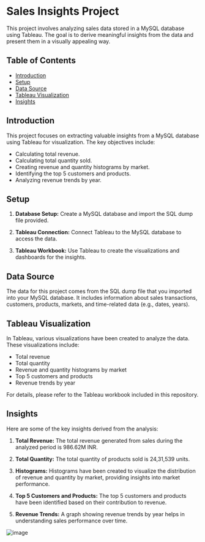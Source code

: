 # Sales Insights Project

This project involves analyzing sales data stored in a MySQL database using Tableau. The goal is to derive meaningful insights from the data and present them in a visually appealing way.

## Table of Contents

- [Introduction](#introduction)
- [Setup](#setup)
- [Data Source](#data-source)
- [Tableau Visualization](#tableau-visualization)
- [Insights](#insights)

## Introduction

This project focuses on extracting valuable insights from a MySQL database using Tableau for visualization. The key objectives include:

- Calculating total revenue.
- Calculating total quantity sold.
- Creating revenue and quantity histograms by market.
- Identifying the top 5 customers and products.
- Analyzing revenue trends by year.

## Setup

1. **Database Setup:** Create a MySQL database and import the SQL dump file provided.

2. **Tableau Connection:** Connect Tableau to the MySQL database to access the data.

3. **Tableau Workbook:** Use Tableau to create the visualizations and dashboards for the insights.

## Data Source

The data for this project comes from the SQL dump file that you imported into your MySQL database. It includes information about sales transactions, customers, products, markets, and time-related data (e.g., dates, years).

## Tableau Visualization

In Tableau, various visualizations have been created to analyze the data. These visualizations include:

- Total revenue
- Total quantity
- Revenue and quantity histograms by market
- Top 5 customers and products
- Revenue trends by year

For details, please refer to the Tableau workbook included in this repository.

## Insights

Here are some of the key insights derived from the analysis:

1. **Total Revenue:** The total revenue generated from sales during the analyzed period is 986.62M INR.

2. **Total Quantity:** The total quantity of products sold is 24,31,539 units.

3. **Histograms:** Histograms have been created to visualize the distribution of revenue and quantity by market, providing insights into market performance.

4. **Top 5 Customers and Products:** The top 5 customers and products have been identified based on their contribution to revenue.

5. **Revenue Trends:** A graph showing revenue trends by year helps in understanding sales performance over time.




![image](https://github.com/charishma-07/Sales-Insights/assets/93257931/13ecb3c6-42b4-4872-8328-2e9d25350b2a)
